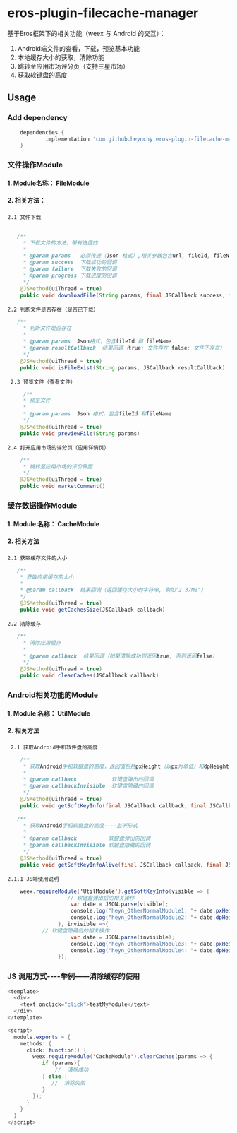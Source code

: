 # eros-plugin-filecache-manager
基于Eros框架下的相关功能（weex 与 Android 的交互）：
 1. Android端文件的查看，下载，预览基本功能
 2. 本地缓存大小的获取，清除功能
 3. 跳转至应用市场评分页（支持三星市场）
 4. 获取软键盘的高度
## Usage
###  Add dependency
```groovy
	dependencies {
	        implementation 'com.github.heynchy:eros-plugin-filecache-manager:0.0.8'
	}

```

### 文件操作Module
#### 1.	Module名称： FileModule
#### 2.	相关方法：
    2.1 文件下载
```java
        
   /**
     * 下载文件的方法，带有进度的
     *
     * @param params   必须传递（Json 格式）,相关参数包含url, fileId, fileName
     * @param success  下载成功的回调
     * @param failure  下载失败的回调
     * @param progress 下载进度的回调
     */
    @JSMethod(uiThread = true)
    public void downloadFile(String params, final JSCallback success, final JSCallback failure, final JSCallback progress)    
``` 
    2.2 判断文件是否存在（是否已下载）
```java
   /**
     * 判断文件是否存在
     *
     * @param params  Json格式，包含fileId 和 fileName
     * @param resultCallback  结果回调（true: 文件存在 false: 文件不存在）
     */
    @JSMethod(uiThread = true)
    public void isFileExist(String params, JSCallback resultCallback)
```
     2.3 预览文件（查看文件）
```java
     /**
     * 预览文件
     *
     * @param params  Json 格式，包含fileId 和fileName
     */
    @JSMethod(uiThread = true)
    public void previewFile(String params)
```
    2.4 打开应用市场的评分页（应用详情页）
```java
    /**
     * 跳转至应用市场的评价界面
     */
    @JSMethod(uiThread = true)
    public void marketComment()
```
### 缓存数据操作Module
#### 1.	Module 名称： CacheModule
#### 2.	相关方法
    2.1	获取缓存文件的大小
```java
   /**
    * 获取应用缓存的大小
    * 
    * @param callback  结果回调（返回缓存大小的字符串, 例如"2.37MB")
    */
    @JSMethod(uiThread = true)
    public void getCachesSize(JSCallback callback) 
```
    2.2	清除缓存
```java
   /**
     * 清除应用缓存
     *
     * @param callback  结果回调（如果清除成功则返回true, 否则返回false)
     */
    @JSMethod(uiThread = true)
    public void clearCaches(JSCallback callback)
```
### Android相关功能的Module
#### 1. Module 名称： UtilModule
#### 2. 相关方法
     2.1 获取Android手机软件盘的高度
```java
    /**
     * 获取Android手机软键盘的高度，返回值包括pxHeight（以px为单位）和dpHeight（以dp为单位）-----非监听形式
     *
     * @param callback           软键盘弹出的回调
     * @param callbackInvisible  软键盘隐藏的回调
     */
    @JSMethod(uiThread = true)
    public void getSoftKeyInfo(final JSCallback callback, final JSCallback callbackInvisible) 
    
   /**
     * 获取Android手机软键盘的高度----监听形式
     *
     * @param callback          软键盘弹出的回调
     * @param callbackInvisible 软键盘隐藏的回调
     */
    @JSMethod(uiThread = true)
    public void getSoftKeyInfoAlive(final JSCallback callback, final JSCallback callbackInvisible)
```
    2.1.1 JS端使用说明
```java
    weex.requireModule('UtilModule').getSoftKeyInfo(visible => {
                   // 软键盘弹出后的相关操作
                    var date = JSON.parse(visible);
                    console.log("heyn_OtherNormalModule1: "+ date.pxHeight);
                    console.log("heyn_OtherNormalModule2: "+ date.dpHeight);
                }, invisible =>{
		   // 软键盘隐藏后的相关操作
                    var date = JSON.parse(invisible);
                    console.log("heyn_OtherNormalModule3: "+ date.pxHeight);
                    console.log("heyn_OtherNormalModule4: "+ date.dpHeight);
                });
```

### JS 调用方式----举例——清除缓存的使用
```java
<template>
  <div>
    <text onclick="click">testMyModule</text>
  </div>
</template>

<script>
  module.exports = {
    methods: {
      click: function() {
        weex.requireModule('CacheModule').clearCaches(params => {
           if (params){
               //  清除成功
           } else {
              //  清除失败
           }
        });
      }
    }
  }
</script>
```
